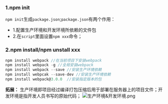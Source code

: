 ### 1.npm init
`npm init`生成`package.json`;`package.json`有两个作用：
- 1.配置生产环境和开发环境所依赖的文件包
- 2.在`script`里面设置`npm xxx`命令；

### 2.npm install/npm unstall xxx

```js
npm install webpack //在当前项目下安装webpack
npm install webpack -g //全局安装webpack
npm install webpack --save //安装生产环境依赖
npm install webpcak --save-dev //安装生产环境依赖
npm install webpack@3.0.0  //安装指定版本的包
```
**拓展：**
生产环境即项目经过编译打包压缩后用于部署在服务器上的项目文件；开发环境是指开发人员书写的原始代码；
![生产环境&开发环境.png](https://upload-images.jianshu.io/upload_images/3680331-fbe7442b2bbaadf5.png?imageMogr2/auto-orient/strip%7CimageView2/2/w/1240)
